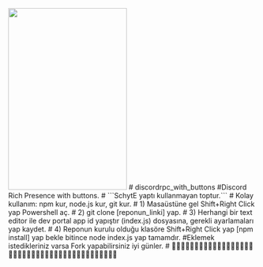 <img alt="" src="https://media.discordapp.net/attachments/331814278808076288/801514315349229669/unknown.png" style="width: 240px; height: 368px;">
# discordrpc_with_buttons
#Discord Rich Presence with buttons.
# ```SchytE yaptı kullanmayan toptur.```
# Kolay kullanım: npm kur, node.js kur, git kur.
# 1) Masaüstüne gel Shift+Right Click yap Powershell aç.
# 2) git clone [reponun_linki] yap.
# 3) Herhangi bir text editor ile dev portal app id yapıştır (index.js) dosyasına, gerekli ayarlamaları yap kaydet.
# 4) Reponun kurulu olduğu klasöre Shift+Right Click yap [npm install] yap bekle bitince node index.js yap tamamdır.
#Eklemek istedikleriniz varsa Fork yapabilirsiniz iyi günler.
# 🤡🤡🤡🤡🤡🤡🤡🤡🤡🤡🤡🤡🤡🤡🤡🤡🤡🤡🤡🤡🤡🤡🤡🤡🤡🤡🤡🤡🤡🤡🤡🤡🤡🤡🤡🤡🤡🤡🤡🤡🤡🤡

